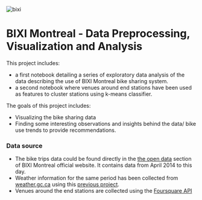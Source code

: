 ![bixi](https://upload.wikimedia.org/wikipedia/commons/5/53/Bixi_logo.svg)
# BIXI Montreal - Data Preprocessing, Visualization and Analysis

This project includes:
- a first notebook detailing a series of exploratory data analysis of the data describing the use of  BIXI Montreal bike sharing system.
- a second notebook where venues around end stations have been used as features to cluster stations using k-means classifier. 

The goals of this project includes:
* Visualizing the bike sharing data 
* Finding some interesting observations and insights behind the data/ bike use trends to provide recommendations.

### Data source
- The bike trips data could be found directly in the [the open data](https://montreal.bixi.com/en/open-data) section of BIXI Montreal official website. It contains data from April 2014 to this day.
- Weather information for the same period has been collected from [weather.gc.ca](http://climate.weather.gc.ca/) using this [previous project](https://github.com/mn9891/weather-scrap-selenium/blob/master/Weather_data_mtl_from_weather_gc_ca.ipynb).
- Venues around the end stations are collected using the [Foursquare API](https://developer.foursquare.com/)
